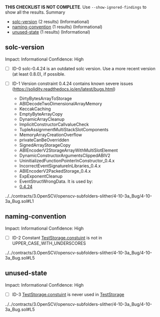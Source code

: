 **THIS CHECKLIST IS NOT COMPLETE**. Use `--show-ignored-findings` to show all the results.
Summary
 - [solc-version](#solc-version) (2 results) (Informational)
 - [naming-convention](#naming-convention) (1 results) (Informational)
 - [unused-state](#unused-state) (1 results) (Informational)
## solc-version
Impact: Informational
Confidence: High
 - [ ] ID-0
solc-0.4.24 is an outdated solc version. Use a more recent version (at least 0.8.0), if possible.

 - [ ] ID-1
Version constraint 0.4.24 contains known severe issues (https://solidity.readthedocs.io/en/latest/bugs.html)
	- DirtyBytesArrayToStorage
	- ABIDecodeTwoDimensionalArrayMemory
	- KeccakCaching
	- EmptyByteArrayCopy
	- DynamicArrayCleanup
	- ImplicitConstructorCallvalueCheck
	- TupleAssignmentMultiStackSlotComponents
	- MemoryArrayCreationOverflow
	- privateCanBeOverridden
	- SignedArrayStorageCopy
	- ABIEncoderV2StorageArrayWithMultiSlotElement
	- DynamicConstructorArgumentsClippedABIV2
	- UninitializedFunctionPointerInConstructor_0.4.x
	- IncorrectEventSignatureInLibraries_0.4.x
	- ABIEncoderV2PackedStorage_0.4.x
	- ExpExponentCleanup
	- EventStructWrongData.
It is used by:
	- [0.4.24](../../contracts/3.OpenSCV/openscv-subfolders-slither/4-10-3a_Bug/4-10-3a_Bug.sol#L1)

../../contracts/3.OpenSCV/openscv-subfolders-slither/4-10-3a_Bug/4-10-3a_Bug.sol#L1


## naming-convention
Impact: Informational
Confidence: High
 - [ ] ID-2
Constant [TestStorage.constuint](../../contracts/3.OpenSCV/openscv-subfolders-slither/4-10-3a_Bug/4-10-3a_Bug.sol#L5) is not in UPPER_CASE_WITH_UNDERSCORES

../../contracts/3.OpenSCV/openscv-subfolders-slither/4-10-3a_Bug/4-10-3a_Bug.sol#L5


## unused-state
Impact: Informational
Confidence: High
 - [ ] ID-3
[TestStorage.constuint](../../contracts/3.OpenSCV/openscv-subfolders-slither/4-10-3a_Bug/4-10-3a_Bug.sol#L5) is never used in [TestStorage](../../contracts/3.OpenSCV/openscv-subfolders-slither/4-10-3a_Bug/4-10-3a_Bug.sol#L3-L36)

../../contracts/3.OpenSCV/openscv-subfolders-slither/4-10-3a_Bug/4-10-3a_Bug.sol#L5


